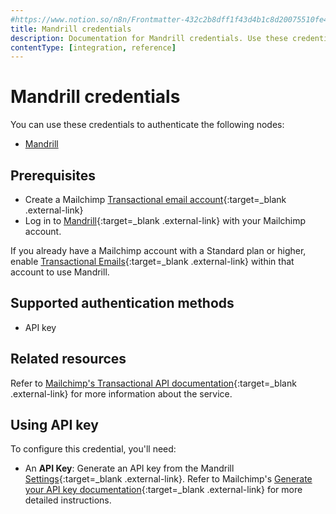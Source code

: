 ```yaml
---
#https://www.notion.so/n8n/Frontmatter-432c2b8dff1f43d4b1c8d20075510fe4
title: Mandrill credentials
description: Documentation for Mandrill credentials. Use these credentials to authenticate Mandrill in n8n, a workflow automation platform.
contentType: [integration, reference]
---
```


# Mandrill credentials

You can use these credentials to authenticate the following nodes:

- [Mandrill](/integrations/builtin/app-nodes/n8n-nodes-base.mandrill/)

## Prerequisites

- Create a Mailchimp [Transactional email account](https://mailchimp.com/features/transactional-email-infrastructure/){:target=_blank .external-link} 
- Log in to [Mandrill](https://mandrillapp.com/login/){:target=_blank .external-link} with your Mailchimp account.

If you already have a Mailchimp account with a Standard plan or higher, enable [Transactional Emails](https://mailchimp.com/help/add-or-remove-transactional-email){:target=_blank .external-link} within that account to use Mandrill.

## Supported authentication methods

- API key

## Related resources

Refer to [Mailchimp's Transactional API documentation](https://mailchimp.com/developer/transactional/api/){:target=_blank .external-link} for more information about the service.

## Using API key

To configure this credential, you'll need:

- An **API Key**: Generate an API key from the Mandrill [Settings](https://mandrillapp.com/settings){:target=_blank .external-link}. Refer to Mailchimp's [Generate your API key documentation](https://mailchimp.com/developer/transactional/guides/quick-start/#generate-your-api-key){:target=_blank .external-link} for more detailed instructions.

